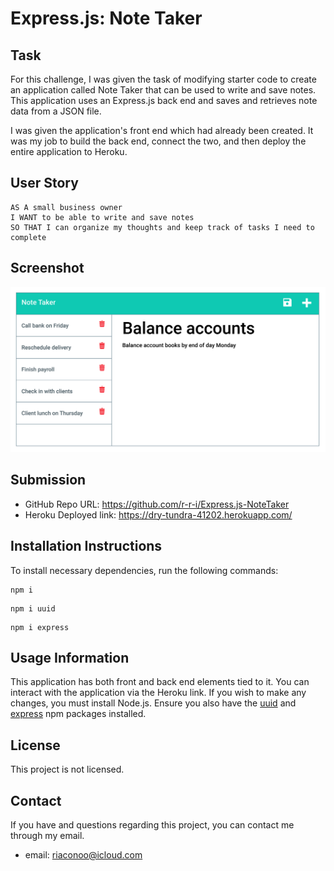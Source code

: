 # Express.js: Note Taker

## Task

For this challenge, I was given the task of modifying starter code to create an application called Note Taker that can be used to write and save notes. This application uses an Express.js back end and saves and retrieves note data from a JSON file.

I was given the application's front end which had already been created. It was my job to build the back end, connect the two, and then deploy the entire application to Heroku.

## User Story

```
AS A small business owner
I WANT to be able to write and save notes
SO THAT I can organize my thoughts and keep track of tasks I need to complete
```

## Screenshot

![note taker homepage](./Develop/public/assets/images/note-taker.png)

## Submission

- GitHub Repo URL: https://github.com/r-r-i/Express.js-NoteTaker
- Heroku Deployed link: https://dry-tundra-41202.herokuapp.com/

## Installation Instructions

To install necessary dependencies, run the following commands:

```
npm i
```
```
npm i uuid
```
```
npm i express
```

## Usage Information

This application has both front and back end elements tied to it. You can interact with the application via the Heroku link. If you wish to make any changes, you must install Node.js. Ensure you also have the [uuid](https://www.npmjs.com/package/uuid) and [express](https://expressjs.com/en/starter/installing.html) npm packages installed.

## License

This project is not licensed.

## Contact

If you have and questions regarding this project, you can contact me through my email.

- email: riaconoo@icloud.com





